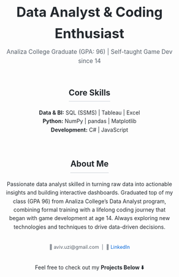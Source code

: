 <!-- Paste this into your profile README (Avivor22/Avivor22) -->
<div style="font-family: -apple-system, BlinkMacSystemFont, 'Segoe UI', Roboto, 'Helvetica Neue', Arial, sans-serif; color: #24292e; line-height: 1.6; margin: 2rem; text-align: center;">

  <!-- Main Title -->
  <h1 style="font-size: 2.5em; margin-bottom: 0.25em;">
    Data Analyst &amp; Coding Enthusiast
  </h1>

  <!-- Subtitle -->
  <p style="font-size: 1.1em; color: #57606a; margin-top: 0; margin-bottom: 1.5em;">
    Analiza College Graduate (GPA: 96) | Self-taught Game Dev since 14
  </p>

  <!-- Skills Section -->
  <h2 style="font-size: 1.5em; margin-bottom: 0.5em; border-bottom: 2px solid #e1e4e8; display: inline-block; padding-bottom: 0.25em;">
    Core Skills
  </h2>
  <p style="margin-top: 0.5em; margin-bottom: 2rem; font-size: 1em;">
    <strong>Data &amp; BI:</strong> SQL (SSMS)&nbsp;| Tableau&nbsp;| Excel<br>
    <strong>Python:</strong> NumPy&nbsp;| pandas&nbsp;| Matplotlib<br>
    <strong>Development:</strong> C#&nbsp;| JavaScript
  </p>

  <!-- About Me -->
  <h2 style="font-size: 1.5em; margin-bottom: 0.5em; border-bottom: 2px solid #e1e4e8; display: inline-block; padding-bottom: 0.25em;">
    About Me
  </h2>
  <p style="margin-top: 0.5em; margin-bottom: 2rem; font-size: 1em; max-width: 600px; margin-left: auto; margin-right: auto;">
    Passionate data analyst skilled in turning raw data into actionable insights and building  
    interactive dashboards. Graduated top of my class (GPA 96) from Analiza College’s Data Analyst  
    program, combining formal training with a lifelong coding journey that began with game  
    development at age 14. Always exploring new technologies and techniques to drive data-driven  
    decisions.
  </p>

  <!-- Contact -->
  <p style="font-size: 0.9em; color: #57606a; margin-top: 1rem;">
    📧 aviv.uzi@gmail.com &nbsp;|&nbsp;  
    🔗 <a href="https://www.linkedin.com/in/aviv-uziel-5323851a8" style="color: #0969da; text-decoration: none;">LinkedIn</a>
  </p>

  <!-- Call to Explore Projects -->
  <p style="font-size: 1em; margin-top: 2rem; color: #24292e;">
    Feel free to check out my <strong>Projects Below ⬇️</strong>
  </p>
  
</div>
